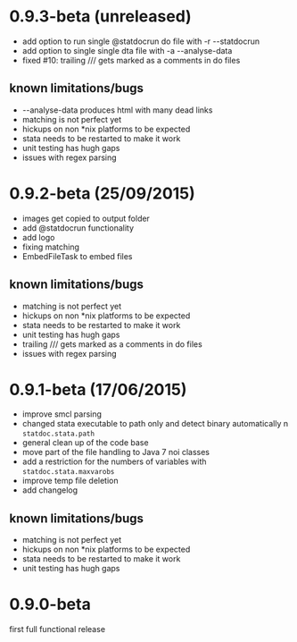 # 0.9.3-beta (unreleased)

- add option to run single @statdocrun do file with -r --statdocrun
- add option to single single dta file with -a --analyse-data 
- fixed #10: trailing /// gets marked as a comments in do files

## known limitations/bugs

- --analyse-data produces html with many dead links
- matching is not perfect yet
- hickups on non *nix platforms to be expected
- stata needs to be restarted to make it work
- unit testing has hugh gaps
- issues with regex parsing


# 0.9.2-beta (25/09/2015)

- images get copied to output folder
- add @statdocrun functionality
- add logo
- fixing matching
- EmbedFileTask to embed files

## known limitations/bugs

- matching is not perfect yet
- hickups on non *nix platforms to be expected
- stata needs to be restarted to make it work
- unit testing has hugh gaps
- trailing /// gets marked as a comments in do files
- issues with regex parsing

# 0.9.1-beta (17/06/2015)

- improve smcl parsing
- changed stata executable to path only and detect binary automatically n
  `statdoc.stata.path`
- general clean up of the code base
- move part of the file handling to Java 7 noi classes
- add a restriction for the numbers of variables 
  with `statdoc.stata.maxvarobs`
- improve temp file deletion
- add changelog

## known limitations/bugs

- matching is not perfect yet
- hickups on non *nix platforms to be expected
- stata needs to be restarted to make it work
- unit testing has hugh gaps

# 0.9.0-beta

first full functional release